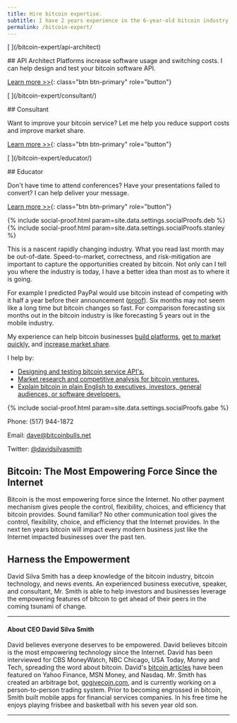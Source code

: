 ```yaml
---
title: Hire bitcoin expertise.
subtitle: I have 2 years experience in the 6-year-old bitcoin industry.
permalink: /bitcoin-expert/
---
```



<div class="row">
<div class="col-lg-4 fillable" markdown="1">
[<span class="link_fill"> </span>](/bitcoin-expert/api-architect)

##<i class="fa fa-file-code-o"></i> API Architect
Platforms increase software usage and switching costs. I can help design and test your bitcoin software API.

[Learn more >>](/bitcoin-expert/api-architect){: class="btn btn-primary" role="button"}
</div>

<div class="col-lg-4 fillable" markdown="1">
[<span class="link_fill"> </span>](/bitcoin-expert/consultant/)

##<i class="fa fa-fighter-jet"></i> Consultant

Want to improve your bitcoin service? Let me help you reduce support costs and improve market share.

[Learn more >>](/bitcoin-expert/consultant/){: class="btn btn-primary" role="button"}
</div>

<div class="col-lg-4 fillable" markdown="1">
[<span class="link_fill"> </span>](/bitcoin-expert/educator/)

##<i class="fa fa-microphone"></i> Educator

Don't have time to attend conferences? Have your presentations failed to convert? I can help deliver your message.

[Learn more >>](/bitcoin-expert/educator/){: class="btn btn-primary" role="button"}
</div>
</div>

{% include social-proof.html param=site.data.settings.socialProofs.deb %} 
{% include social-proof.html param=site.data.settings.socialProofs.stanley %} 

This is a nascent rapidly changing industry. What you read last month may be out-of-date. Speed-to-market, correctness, and risk-mitigation are important to capture the opportunities created by bitcoin. Not only can I tell you where the industry is today, I have a better idea than most as to where it is going. 

For example I predicted PayPal would use bitcoin instead of competing with it half a year before their announcement ([proof](http://www.benzinga.com/news/14/03/4409527/paypal-should-use-bitcoin-not-compete)). Six months may not seem like a long time but bitcoin changes so fast. For comparison forecasting six months out in the bitcoin industry is like forecasting 5 years out in the mobile industry.

My experience can help bitcoin businesses [build platforms](/bitcoin-expert/api-architect/), [get to market quickly](/bitcoin-expert/consultant/), and [increase market share](/bitcoin-expert/educator/).

I help by:

* [Designing and testing bitcoin service API's.](/bitcoin-expert/api-architect/)
* [Market research and competitive analysis for bitcoin ventures.](/bitcoin-expert/consultant/)
* [Explain bitcoin in plain English to executives, investors, general audiences, or software developers.](/bitcoin-expert/educator/)

{% include social-proof.html param=site.data.settings.socialProofs.gabe %} 

Phone: (517) 944-1872

Email: <dave@bitcoinbulls.net>

Twitter: [@davidsilvasmith](http://www.twitter.com/davidsilvasmith)

## Bitcoin: The Most Empowering Force Since the Internet

Bitcoin is the most empowering force since the Internet. No other payment mechanism gives people the control, flexibility, choices, and efficiency that bitcoin provides. Sound familiar? No other communication tool gives the control, flexibility, choice, and efficiency that the Internet provides. In the next ten years bitcoin will impact every modern business just like the Internet impacted businesses over the past ten.

## Harness the Empowerment

David Silva Smith has a deep knowledge of the bitcoin industry, bitcoin technology, and news events. An experienced business executive, speaker, and consultant, Mr. Smith is able to help investors and businesses leverage the empowering features of bitcoin to get ahead of their peers in the coming tsunami of change.

---

#### About CEO David Silva Smith

David believes everyone deserves to be empowered. David believes bitcoin is the most empowering technology since the Internet. David has been interviewed for CBS MoneyWatch, NBC Chicago, USA Today, Money and Tech, spreading the word about bitcoin. David's [bitcoin articles](http://www.benzinga.com/author/david-smith) have been featured on Yahoo Finance, MSN Money, and Nasdaq. Mr. Smith has created an arbitrage bot, [gogivecoin.com](http://www.gogivecoin.com), and is currently working on a person-to-person trading system. Prior to becoming engrossed in bitcoin, Smith built mobile apps for financial services companies. In his free time he enjoys playing frisbee and basketball with his seven year old son.

---